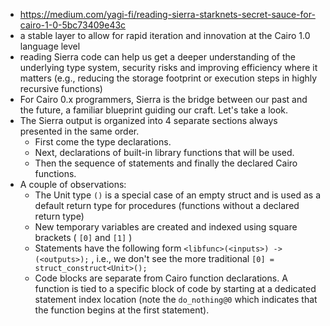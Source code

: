 - https://medium.com/yagi-fi/reading-sierra-starknets-secret-sauce-for-cairo-1-0-5bc73409e43c
- a stable layer to allow for rapid iteration and innovation at the Cairo 1.0 language level
- reading Sierra code can help us get a deeper understanding of the underlying type system, security risks and improving efficiency where it matters (e.g., reducing the storage footprint or execution steps in highly recursive functions)
- For Cairo 0.x programmers, Sierra is the bridge between our past and the future, a familiar blueprint guiding our craft. Let's take a look.
- The Sierra output is organized into 4 separate sections always presented in the same order.
	- First come the type declarations.
	- Next, declarations of built-in library functions that will be used.
	- Then the sequence of statements and finally the declared Cairo functions.
- A couple of observations:
	- The Unit type `()` is a special case of an empty struct and is used as a default return type for procedures (functions without a declared return type)
	- New temporary variables are created and indexed using square brackets ( `[0]` and `[1]` )
	- Statements have the following form `<libfunc>(<inputs>) -> (<outputs>);` , i.e., we don't see the more traditional `[0] = struct_construct<Unit>();`
	- Code blocks are separate from Cairo function declarations. A function is tied to a specific block of code by starting at a dedicated statement index location (note the `do_nothing@0` which indicates that the function begins at the first statement).